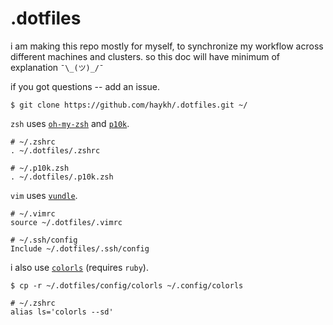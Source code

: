 # .dotfiles

i am making this repo mostly for myself, to synchronize my workflow across different machines and clusters. so this doc will have minimum of explanation `¯\_(ツ)_/¯`

if you got questions -- add an issue. 

```shell
$ git clone https://github.com/haykh/.dotfiles.git ~/
```

`zsh` uses [`oh-my-zsh`](https://ohmyz.sh/) and [`p10k`](https://github.com/romkatv/powerlevel10k#oh-my-zsh).
```shell
# ~/.zshrc
. ~/.dotfiles/.zshrc

# ~/.p10k.zsh
. ~/.dotfiles/.p10k.zsh
```

`vim` uses [`vundle`](https://github.com/VundleVim/Vundle.vim#quick-start).
```shell
# ~/.vimrc
source ~/.dotfiles/.vimrc
```

```shell
# ~/.ssh/config
Include ~/.dotfiles/.ssh/config
```

i also use [`colorls`](https://github.com/athityakumar/colorls#installation) (requires `ruby`).
```shell
$ cp -r ~/.dotfiles/config/colorls ~/.config/colorls

# ~/.zshrc
alias ls='colorls --sd'
```
